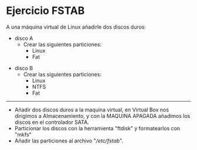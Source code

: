 # Ejercicio FSTAB

A una máquina virtual de Linux añadirle dos discos duros:

* disco A
  * Crear las siguientes particiones:
    * Linux
    * Fat

- disco B
  - Crear las siguientes particiones:
    - Linux
    - NTFS
    - Fat

---

- Añadir dos discos duros a la maquina virtual, en Virtual Box  nos dirigimos a Almacenamiento, y con la MAQUINA APAGADA añadimos los discos en el controlador SATA.
- Particionar los discos con la herramienta "ftdisk" y formatearlos con "mkfs" 
- Añadir las particiones al archivo "_/etc/fstab_".